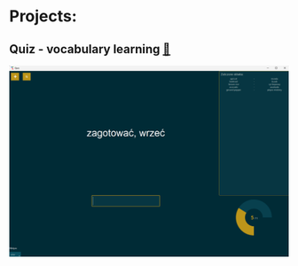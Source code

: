 # Projects:

## Quiz - vocabulary learning [🔗](https://github.com/nieinter/quiz)
![Quiz](https://github.com/nieinter/images/blob/main/quiz1solar.png)

